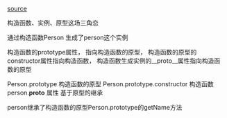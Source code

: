 [source](https://sunyuhui.com/2016/05/28/prototype-chain/)

构造函数、实例、原型这场三角恋

通过构造函数Person 生成了person这个实例

构造函数的prototype属性， 指向构造函数的原型， 构造函数的原型的constructor属性指向构造函数， 构造函数生成实例的__proto__属性指向构造函数的原型

Person.prototype  构造函数的原型 
Person.prototype.constructor 构造函数
person.__proto__ 属性   基于原型的继承

person继承了构造函数的原型Person.prototype的getName方法

